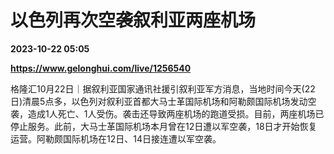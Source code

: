 # 以色列再次空袭叙利亚两座机场

**2023-10-22 05:05**

**https://www.gelonghui.com/live/1256540**

格隆汇10月22日｜据叙利亚国家通讯社援引叙利亚军方消息，当地时间今天(22日)清晨5点多，以色列对叙利亚首都大马士革国际机场和阿勒颇国际机场发动空袭，造成1人死亡、1人受伤。袭击还导致两座机场的跑道受损。目前，两座机场已停止服务。此前，大马士革国际机场本月曾在12日遭以军空袭，18日才开始恢复运营。阿勒颇国际机场在12日、14日接连遭以军空袭。